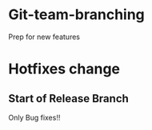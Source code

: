 # Git-team-branching

Prep for new features
# Hotfixes change 

## Start of Release Branch 

Only Bug fixes!!